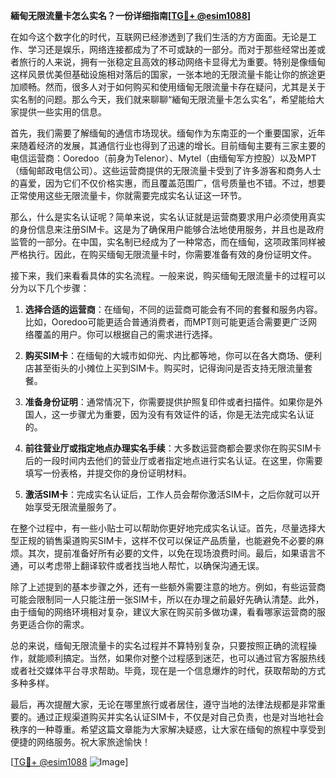 **緬甸无限流量卡怎么实名？一份详细指南[[TG💪+ @esim1088](https://t.me/s/esim1088)]**

在如今这个数字化的时代，互联网已经渗透到了我们生活的方方面面。无论是工作、学习还是娱乐，网络连接都成为了不可或缺的一部分。而对于那些经常出差或者旅行的人来说，拥有一张稳定且高效的移动网络卡显得尤为重要。特别是像缅甸这样风景优美但基础设施相对落后的国家，一张本地的无限流量卡能让你的旅途更加顺畅。然而，很多人对于如何购买和使用缅甸无限流量卡存在疑问，尤其是关于实名制的问题。那么今天，我们就来聊聊“緬甸无限流量卡怎么实名”，希望能给大家提供一些实用的信息。

首先，我们需要了解缅甸的通信市场现状。缅甸作为东南亚的一个重要国家，近年来随着经济的发展，其通信行业也得到了迅速的增长。目前缅甸主要有三家主要的电信运营商：Ooredoo（前身为Telenor）、Mytel（由缅甸军方控股）以及MPT（缅甸邮政电信公司）。这些运营商提供的无限流量卡受到了许多游客和商务人士的喜爱，因为它们不仅价格实惠，而且覆盖范围广，信号质量也不错。不过，想要正常使用这些无限流量卡，你就需要完成实名认证这一环节。

那么，什么是实名认证呢？简单来说，实名认证就是运营商要求用户必须使用真实的身份信息来注册SIM卡。这是为了确保用户能够合法地使用服务，并且也是政府监管的一部分。在中国，实名制已经成为了一种常态，而在缅甸，这项政策同样被严格执行。因此，在购买缅甸无限流量卡时，你需要准备有效的身份证明文件。

接下来，我们来看看具体的实名流程。一般来说，购买缅甸无限流量卡的过程可以分为以下几个步骤：

1. **选择合适的运营商**：在缅甸，不同的运营商可能会有不同的套餐和服务内容。比如，Ooredoo可能更适合普通消费者，而MPT则可能更适合需要更广泛网络覆盖的用户。你可以根据自己的需求进行选择。

2. **购买SIM卡**：在缅甸的大城市如仰光、内比都等地，你可以在各大商场、便利店甚至街头的小摊位上买到SIM卡。购买时，记得询问是否支持无限流量套餐。

3. **准备身份证明**：通常情况下，你需要提供护照复印件或者扫描件。如果你是外国人，这一步骤尤为重要，因为没有有效证件的话，你是无法完成实名认证的。

4. **前往营业厅或指定地点办理实名手续**：大多数运营商都会要求你在购买SIM卡后的一段时间内去他们的营业厅或者指定地点进行实名认证。在这里，你需要填写一份表格，并提交你的身份证明材料。

5. **激活SIM卡**：完成实名认证后，工作人员会帮你激活SIM卡，之后你就可以开始享受无限流量服务了。

在整个过程中，有一些小贴士可以帮助你更好地完成实名认证。首先，尽量选择大型正规的销售渠道购买SIM卡，这样不仅可以保证产品质量，也能避免不必要的麻烦。其次，提前准备好所有必要的文件，以免在现场浪费时间。最后，如果语言不通，可以考虑带上翻译软件或者找当地人帮忙，以确保沟通无误。

除了上述提到的基本步骤之外，还有一些额外需要注意的地方。例如，有些运营商可能会限制同一人只能注册一张SIM卡，所以在办理之前最好先确认清楚。此外，由于缅甸的网络环境相对复杂，建议大家在购买前多做功课，看看哪家运营商的服务更适合你的需求。

总的来说，缅甸无限流量卡的实名过程并不算特别复杂，只要按照正确的流程操作，就能顺利搞定。当然，如果你对整个过程感到迷茫，也可以通过官方客服热线或者社交媒体平台寻求帮助。毕竟，现在是一个信息爆炸的时代，获取帮助的方式多种多样。

最后，再次提醒大家，无论在哪里旅行或者居住，遵守当地的法律法规都是非常重要的。通过正规渠道购买并实名认证SIM卡，不仅是对自己负责，也是对当地社会秩序的一种尊重。希望这篇文章能为大家解决疑惑，让大家在缅甸的旅程中享受到便捷的网络服务。祝大家旅途愉快！

[[TG💪+ @esim1088](https://t.me/s/esim1088) ![Image](https://i.postimg.cc/4NQfJmqS/Snipaste-2025-05-13-00-14-12.png)]